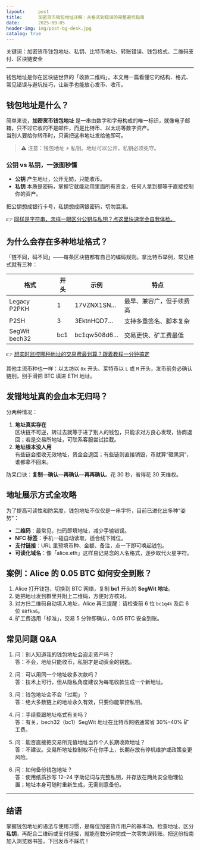 ```yaml
---
layout:     post
title:      加密货币钱包地址详解：从格式到错误的完整避坑指南
date:       2025-09-05
header-img: img/post-bg-desk.jpg
catalog: true
---
```


关键词：加密货币钱包地址、私钥、比特币地址、转账错误、钱包格式、二维码支付、区块链安全

---

钱包地址是你在区块链世界的「收款二维码」。本文用一篇看懂它的结构、格式、常见错误与避坑技巧，让新手也能放心发币、收币。

## 钱包地址是什么？

简单来说，**加密货币钱包地址** 是一串由数字和字母构成的唯一标识，就像电子邮箱，只不过它收的不是邮件，而是比特币、以太坊等数字资产。  
当别人要给你转币时，只需把这串地址发给他即可。

> ⚠️ 注意：钱包地址 ≠ 私钥。地址可以公开，私钥必须死守。

### 公钥 vs 私钥，一张图秒懂

- **公钥** 产生地址，公开无妨，只能收币。  
- **私钥** 本质是密码，掌握它就能动用里面所有资金，任何人拿到都等于直接控制你的资产。

把公钥想成银行卡号，私钥想成网银密码，切勿混淆。

👉 [同样是字符串，怎样一眼区分公钥与私钥？点这里快速学会自我体检。](https://okxdog.com/)

## 为什么会存在多种地址格式？

「链不同，码不同」——每条区块链都有自己的编码规则。拿比特币举例，常见格式就有三种：

| 格式        | 开头 | 示例 | 特点 |
|-------------|------|------|------|
| Legacy P2PKH | 1    | 17VZNX1SN… | 最早、兼容广，但手续费高 |
| P2SH         | 3    | 3EktnHQD7… | 支持多重签名、脚本复杂 |
| SegWit bech32| bc1  | bc1qw508d6…| 交易更快、矿工费最低 |

👉 [想实时监控哪种地址的交易费最划算？跟着教程一分钟搞定](https://okxdog.com/)

其他主流币种也一样：以太坊以 `0x` 开头、莱特币以 `L` 或 `M` 开头，发币前务必确认链别，别手滑把 BTC 填进 ETH 地址。

## 发错地址真的会血本无归吗？

分两种情况：

1. **地址真实存在**  
   区块链不可逆，转过去就等于进了别人的钱包，只能求对方良心发现，协商退回；若是交易所地址，可联系客服尝试拦截。  
2. **地址根本没人用**  
   有些链会拒收无效地址，资金会退回；有些链则直接销毁，币就算“砸黑洞”，谁都拿不回来。  

防呆口诀：**复制—确认—再确认—再再确认**。花 30 秒，省得花 30 天维权。

## 地址展示方式全攻略

为了提高可读性和防呆度，钱包地址不仅仅是一串字符，目前已进化出多种“姿势”：

- **二维码**：最常见，扫码即填地址，减少手输错误。  
- **NFC 标签**：手机一碰自动读取，适合线下摊位。  
- **支付链接**：URL 里预填币种、金额、备注，点一下即可唤起钱包。  
- **可读化域名**：像「alice.eth」这样易记易念的人名格式，逐步取代火星字符。

## 案例：Alice 的 0.05 BTC 如何安全到账？

1. Alice 打开钱包，切换到 BTC 网络，复制 **bc1** 开头的 **SegWit 地址**。  
2. 她把地址发到群里并附上二维码，方便对方核对。  
3. 对方扫二维码自动填入地址，Alice 再三提醒：请检查前 6 位 `bc1q4k` 及后 6 位 `88fka6`。  
4. 矿工费选用「标准」，交易 5 分钟即确认，0.05 BTC 安全到账。  

## 常见问题 Q&A

1. 问：别人知道我的钱包地址会盗走资产吗？  
   答：不会，地址只能收币，私钥才是动资金的钥匙。

2. 问：可以用同一个地址收多次款吗？  
   答：技术上可行，但从隐私角度建议为每笔收款生成一个新地址。

3. 问：钱包地址会不会「过期」？  
   答：绝大多数链上的地址永久有效，只要你能掌控私钥。

4. 问：手续费跟地址格式有关吗？  
   答：有关，bech32（bc1）SegWit 地址在比特币网络通常省 30%–40% 矿工费。

5. 问：能否直接把交易所充值地址当作个人长期收款地址？  
   答：不建议。交易所地址控制权不在你手上，长期存放有停机维护或政策变更风险。

6. 问：如何备份钱包地址？  
   答：使用纸质抄写 12–24 字助记词与完整私钥，并存放在两处安全物理位置；地址本身可随时重新生成，无需刻意备份。

---

## 结语

掌握钱包地址的语法与使用习惯，是每位加密货币用户的基本功。检查地址、区分**私钥**，再配合二维码或支付链接，就能在数分钟完成一次零失误转账。把这份指南加入浏览器书签，下回发币不踩坑！